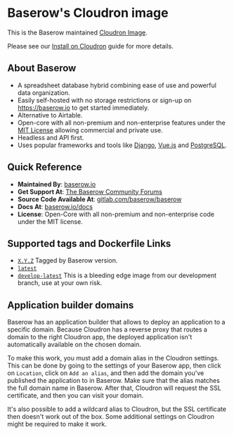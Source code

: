 # Baserow's Cloudron image 

This is the Baserow maintained [Cloudron Image](https://cloudron.io).

Please see our [Install on Cloudron](https://baserow.io/docs/installation/install-on-cloudron)
guide for more details.

## About Baserow

* A spreadsheet database hybrid combining ease of use and powerful data organization.
* Easily self-hosted with no storage restrictions or sign-up on https://baserow.io to
  get started immediately.
* Alternative to Airtable.
* Open-core with all non-premium and non-enterprise features under
  the [MIT License](https://choosealicense.com/licenses/mit/) allowing commercial and
  private use.
* Headless and API first.
* Uses popular frameworks and tools like [Django](https://www.djangoproject.com/),
  [Vue.js](https://vuejs.org/) and [PostgreSQL](https://www.postgresql.org/).

## Quick Reference

* **Maintained By**: [baserow.io](https://baserow.io/contact)
* **Get Support At**: [The Baserow Community Forums](https://community.baserow.io)
* **Source Code Available At**: [gitlab.com/baserow/baserow](https://gitlab.com/baserow/baserow)
* **Docs At**: [baserow.io/docs](https://baserow.io/docs)
* **License**: Open-Core with all non-premium and non-enterprise code under the MIT 
  license.

## Supported tags and Dockerfile Links

* [`X.Y.Z`](https://gitlab.com/baserow/baserow/-/blob/master/deploy/cloudron/Dockerfile)
  Tagged by Baserow version.
* [`latest`](https://gitlab.com/baserow/baserow/-/blob/master/deploy/cloudron/Dockerfile)
* [`develop-latest`](https://gitlab.com/baserow/baserow/-/blob/develop/deploy/cloudron/Dockerfile)
  This is a bleeding edge image from our development branch, use at your own risk.

## Application builder domains

Baserow has an application builder that allows to deploy an application to a specific
domain. Because Cloudron has a reverse proxy that routes a domain to the right Cloudron
app, the deployed application isn't automatically available on the chosen domain.

To make this work, you must add a domain alias in the Cloudron settings. This can be
done by going to the settings of your Baserow app, then click on `Location`, click on
`Add an alias`, and then add the domain you've published the application to in Baserow.
Make sure that the alias matches the full domain name in Baserow. After that, Cloudron
will request the SSL certificate, and then you can visit your domain.

It's also possible to add a wildcard alias to Cloudron, but the SSL certificate then
doesn't work out of the box. Some additional settings on Cloudron might be required to
make it work.
